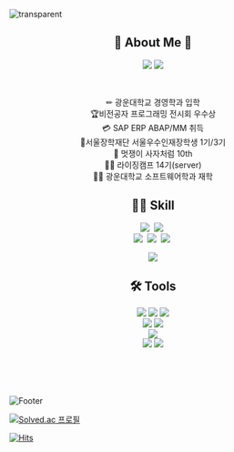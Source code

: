
<!-- **kseenyoung/kseenyoung** is a ✨ _special_ ✨ repository because its `README.md` (this file) appears on your GitHub profile. -->

![transparent](https://capsule-render.vercel.app/api?type=transparent&fontColor=CC66CC&text=Sina's%20Page&height=120&fontSize=60&desc=Backend%20Developer&descAlignY=85&descAlign=60&animation=twinkling)
<div align="center">
  

  
## 🌱 About Me  🌱
  
<a href="https://seen-young.tistory.com"><img src="https://img.shields.io/badge/개발자취-000000?style=flat-square&logo=Tistory&logoColor=white"/></a>
<a href="https://blog.naver.com/kseenyoung_"><img src="https://img.shields.io/badge/푸른곰프앙이-03C75A?style=flat-square&logo=Naver&logoColor=white"/></a>
<!--   <a href="https://www.notion.so/sin-young/189e763aaf944fa3965af87c588258ce"><img src="https://img.shields.io/badge/개발자취-ffffff?style=flat-square&logo=notion&logoColor=black"/></a> -->
  
<br>
<p align="center">
✏ 광운대학교 경영학과 입학<br>
🏆비전공자 프로그래밍 전시회 우수상<br>
💳 SAP ERP ABAP/MM 취득<br>
🏅서울장학재단 서울우수인재장학생 1기/3기<br>
  🦁
<!--   <a href="https://www.likelion.net/"> -->
    멋쟁이 사자처럼
<!--   </a>  -->
  10th<br>
👨‍💻 라이징캠프 14기(server)<br>
👩‍🎓 광운대학교 소프트웨어학과 재학<br>

</p>
 
</div>


<div align="center">
  
<!--   <img align="right" src="https://github-readme-stats.vercel.app/api/top-langs/?username=jeongum&layout=compact&hide=javascript,css,scss&theme=solarized-light&langs_count=8"/> -->
  
  ## 👩‍💻 Skill

<p align="center">
  <img src="https://img.shields.io/badge/Python-3766AB?style=flat-square&logo=Python&logoColor=white"/></a>&nbsp 
  <img src="https://img.shields.io/badge/JAVA-007396?style=flat-square&logo=JAVA&logoColor=white"/></a>&nbsp 
<!--   <img src="https://img.shields.io/badge/C++-00599C?style=flat-square&logo=C%2B%2B&logoColor=white"/></a>&nbsp  -->
<!--   <img src="https://img.shields.io/badge/C-A8B9CC?style=flat-square&logo=C&logoColor=white"/></a>&nbsp  -->
<!--   <img src="https://img.shields.io/badge/C%23-%23239120?style=flat-square&logo=c-sharp&logoColor=white"/></a>&nbsp  -->

<!--   <img src="https://img.shields.io/badge/Javascript-ffb13b?style=flat-square&logo=javascript&logoColor=white"/></a>&nbsp  -->
<!--   <img src="https://img.shields.io/badge/css-1572B6?style=flat-square&logo=css3&logoColor=white"/></a>&nbsp  -->
<!--   <img src="https://img.shields.io/badge/Go-11B48A?style=flat-square&logo=Go&logoColor=white"/></a>&nbsp  -->
  <br>
<img src="https://img.shields.io/badge/SpringBoot-6DB33F?style=flat-square&logo=Spring&logoColor=white"/></a>&nbsp 
<img src="https://img.shields.io/badge/Django-092E20?style=flat-square&logo=Django&logoColor=white"/></a>&nbsp 
<!-- <img src="https://img.shields.io/badge/PyTorch-092E20?style=flat-square&logo=PyTorch&logoColor=white"/></a>&nbsp  -->
<!-- <img src="https://img.shields.io/badge/sqlite-%2307405e?style=flat-square&logo=sqlite&logoColor=white"/></a>&nbsp -->
  <img src="https://img.shields.io/badge/mysql-4479A1?style=flat-square&logo=mysql&logoColor=white"></a>&nbsp 

<br>

<!-- <img src="https://img.shields.io/badge/Tableau-E97627?style=flat-square&logo=Tableau&logoColor=white"/></a> -->
<img src="https://img.shields.io/badge/SAP-0FAAFF?style=flat-square&logo=SAP&logoColor=white"/></a>


<!--   <img src="https://img.shields.io/badge/Mysql-E6B91E?style=flat-square&logo=MySql&logoColor=white"/></a>&nbsp  -->
<!--   <img src="https://img.shields.io/badge/HyperledgerFabric-DB3552?style=flat-square&logo=Hulu&logoColor=white"/></a>&nbsp  -->
<!--   <img src="https://img.shields.io/badge/aws-333664?style=flat-square&logo=amazon-aws&logoColor=white"/></a>&nbsp  -->
<!--   <img src="https://img.shields.io/badge/elasticsearch-005571?style=flat-square&logo=elasticsearch&logoColor=white"/></a>&nbsp  -->
 
 
 
 <div align="center">


   ## 🛠 Tools

<p align="right">

<!-- <img src="https://img.shields.io/badge/VisualStudio-5C2D91?style=flat-square&logo=VisualStudio&logoColor=white"/></a>  -->
<img src="https://img.shields.io/badge/VisualStudioCode-007ACC?style=flat-square&logo=VisualStudioCode&logoColor=white"/></a>
<img src="https://img.shields.io/badge/Eclipse-2C2255?style=flat-square&logo=Eclipse&logoColor=white"/></a>
<img src="https://img.shields.io/badge/PyCharm-000000?style=flat-square&logo=PyCharm&logoColor=white"/></a>
<br>
<img src="https://img.shields.io/badge/Git-F05032?style=flat-square&logo=Git&logoColor=white"/></a>
<img src="https://img.shields.io/badge/Github-181717?style=flat-square&logo=Github&logoColor=white"/></a> 
<br>
<img src="https://img.shields.io/badge/Ubuntu-E95420?style=flat-square&logo=Ubuntu&logoColor=white"/>
<br> 
<img src="https://img.shields.io/badge/Postman-FF6C37?style=flat-square&logo=Postman&logoColor=white"/></a>
<img src="https://img.shields.io/badge/AWS-%23FF9900.svg?style=flat-square&logo=amazon-aws&logoColor=white"/></a>


</div>
 
<!--<img align="left" src="http://mazassumnida.wtf/api/v2/generate_badge?boj=poper"/> -->
   
<!--<img align="right" src="https://github-readme-stats.vercel.app/api?username=kseenyoung&theme=solarized-light&show_icons=true"/> -->


 
</div>


<br><br><br><br>
![Footer](https://capsule-render.vercel.app/api?type=waving&color=auto&height=120&section=footer)

[![Solved.ac
프로필](http://mazassumnida.wtf/api/mini/generate_badge?boj=poper)](https://solved.ac/poper)

[![Hits](https://hits.seeyoufarm.com/api/count/incr/badge.svg?url=https%3A%2F%2Fgithub.com%2Fkseenyoung&count_bg=%23FBEAFF&title_bg=%23CEB0D0&icon=skyliner.svg&icon_color=%23FFFFFF&title=hits&edge_flat=false)](https://hits.seeyoufarm.com)


